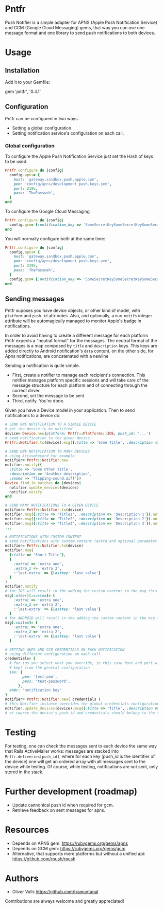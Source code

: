 # Pntfr
Push Notifier is a simple adapter for APNS (Apple Push Notification Service) and GCM (Google Cloud Messaging) gems, that way you can use one message format and one library to send push notifications to both devices.

# Usage
## Installation
Add it to your Gemfile:

gem 'pntfr', '0.4.1'

## Configuration
Pntfr can be configured in two ways.
- Setting a global configuration
- Setting notification service's configuration on each call.

### Global configuration
To configure the Apple Push Notification Service just set the Hash of keys to be used:
```ruby
Pntfr.configure do |config|
  config.apns= {
    host: 'gateway.sandbox.push.apple.com',
    pem: 'config/apns/development_push.keys.pem',
    port: 2195,
    pass: 'ThaPasswah',
  }
end
```
To configure the Google Cloud Messaging
```ruby
Pntfr.configure do |config|
  config.gcm= {:notification_key => 'SomeSecretKeySomeSecretKeySomeSecretKey'}
end
```
You will normally configure both at the same time:
```ruby
Pntfr.configure do |config|
  config.apns= {
    host: 'gateway.sandbox.push.apple.com',
    pem: 'config/apns/development_push.keys.pem',
    port: 2195,
    pass: 'ThaPasswah',
  }
  config.gcm= {:notification_key => 'SomeSecretKeySomeSecretKeySomeSecretKey'}
end
```

## Sending messages
Pntfr suposes you have device objects, or other kind of model, with `platform` and `push_id` attributes.
Also, and optionally, a `num_notifs` integer attribute will be automagically managed to 
monitor Apple's badge in notifications.

In order to avoid having to create a different message for each platform Pntfr
expects a "neutral format" for the messages. The neutral format of the messages
is a map composed by `title` and `description` keys.
This keys are added directly to Android notification's `data` content, on the
other side, for Apns notifications, are concatenated with a newline

Sending a notification is quite simple.
- First, create a notifier to manage each recipient's connection. This notifier
manages platform specific sessions and will take care of the message structure
for each platform and of connecting through the correct driver.
- Second, set the message to be sent
- Third, notify.
You're done.

Given you have a Device model in your application. Then to send notifications to a device do:
```ruby
# SEND ONE NOTIFICATION TO A SINGLE DEVICE
# get the device to be notified
device= Device.new(platform: Pntfr::Platforms::IOS, push_id: '...')
# send notification to the given device
Pntfr::Notifier.to(device).msg({:title => 'Some Title', :description => 'A description'}).notify

# SEND ONE NOTIFICATION TO MANY DEVICES
# using ActiveRecord for example
notifier= Pntfr::Notifier.new
notifier.notify({
  :title => 'Some Other Title',
  :description => 'Another description',
  :sound => 'flipping-sound.aiff'})
Device.find_in_batches do |devices|
  notifier.update_devices(devices)
  notifier.notify
end

# SEND MANY NOTIFICATIONS TO A GIVEN DEVICE
notifier= Pntfr::Notifier.to(device)
notifier.msg({:title => 'Title1', :description => 'Description 1'}).notify
notifier.msg({:title => 'Title2', :description => 'Description 2'}).notify
notifier.msg({:title => 'Title3', :description => 'Description 3'}).notify
...

# NOTIFICATIONS WITH CUSTOM CONTENT
# send notifications with custom content (extra and optional parameter to #msg)
notifier= Pntfr::Notifier.to(device)
notifier.msg(
  {:title => 'Short Title'},
  {
    :extra1 => 'extra one',
    :extra_2 => 'extra 2',
    :'last-extra' => {lastkey: 'last value'}
  }
)
notifier.notify
# for IOS will result in the adding the custom content in the msg this way:
msg[:other][:custom]= {
    :extra1 => 'extra one',
    :extra_2 => 'extra 2',
    :'last-extra' => {lastkey: 'last value'}
  }
# for ANDROID will result in the adding the custom content in the msg this way:
msg[:custom]= {
    :extra1 => 'extra one',
    :extra_2 => 'extra 2',
    :'last-extra' => {lastkey: 'last value'}
  }

# SETTING ANPS AND GCN CREDENTIALS ON EACH NOTIFICATION
# using different configuration on each call
credentials= {
  # for ios you select what you override, in this case host and port will be
  # kept from the general configuration
  ios: {
        pem: 'test-pem',
        pass: 'test-password',
      },
  andr: 'notification key'
}
notifier= Pntfr::Notifier.new( credentials )
# this Notifier instance overrides the global credentials configuration (if any)
notifier.update_devices(device).msg({:title => 'Title', :description => 'Description'}).notify
# of course the device's push_id and credentials should belong to the same application.
```
# Testing
For testing, one can check the messages sent to each device the same way
that Rails ActiveMailer works: messages are stacked into `Pntfr.deliveries[push_id]`,
where for each key (push_id is the identifier of the device) one will get an ordered array 
with all messages sent to the device while testing. Of course, while testing,
notifications are not sent, only stored in the stack.

# Further development (roadmap)
- Update cannonical push id when required for gcm.
- Retrieve feedback on sent messages for apns.

# Resources
- Depends on APNS gem: https://rubygems.org/gems/apns
- Depends on GCM gem: https://rubygems.org/gems/gcm
- Alternative, that supports more platforms but without a unified api: https://github.com/rpush/rpush

# Authors

- Oliver Valls <https://github.com/tramuntanal>

Contributions are always welcome and greatly appreciated!
